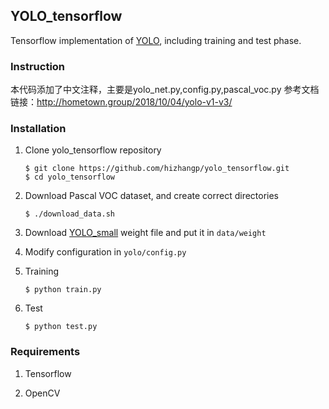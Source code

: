 ## YOLO_tensorflow

Tensorflow implementation of [YOLO](https://arxiv.org/pdf/1506.02640.pdf), including training and test phase.

### Instruction

本代码添加了中文注释，主要是yolo_net.py,config.py,pascal_voc.py
参考文档链接：http://hometown.group/2018/10/04/yolo-v1-v3/

### Installation

1. Clone yolo_tensorflow repository
	```Shell
	$ git clone https://github.com/hizhangp/yolo_tensorflow.git
    $ cd yolo_tensorflow
	```

2. Download Pascal VOC dataset, and create correct directories
	```Shell
	$ ./download_data.sh
	```

3. Download [YOLO_small](https://drive.google.com/file/d/0B5aC8pI-akZUNVFZMmhmcVRpbTA/view?usp=sharing)
weight file and put it in `data/weight`

4. Modify configuration in `yolo/config.py`

5. Training
	```Shell
	$ python train.py
	```

6. Test
	```Shell
	$ python test.py
	```

### Requirements
1. Tensorflow

2. OpenCV
